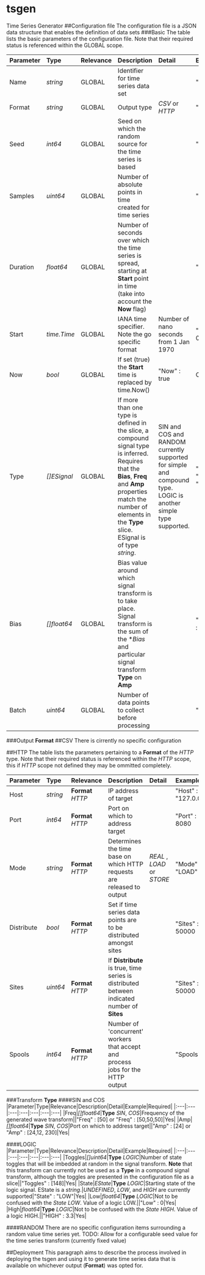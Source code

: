 # tsgen
Time Series Generator
##Configuration file
The configuration file is a JSON data structure that enables the definition of data sets
###Basic 
The table lists the basic parameters of the configuration file.  Note that their required status is referenced within the GLOBAL scope.

|Parameter|Type|Relevance|Description|Detail|Example|Required
|:---|:---|:---|:---|:---|:---|:---|
|Name|*string*|GLOBAL|Identifier for time series data set||"Name" : "voltage"|Yes|
|Format|*string*|GLOBAL|Output type|*CSV* or *HTTP*|"Format" : "HTTP"|Yes|
|Seed|*int64*|GLOBAL|Seed on which the random source for the time series is based||"Seed" : 3629|Yes|
|Samples|*uint64*|GLOBAL|Number of absolute points in time created for time series||"Samples" : 100000|Yes|
|Duration|*float64*|GLOBAL|Number of seconds over which the time series is spread, starting at **Start** point in time (take into account the **Now** flag)||"Duration" : 60|Yes|
|Start|*time.Time*|GLOBAL|IANA time specifier.  Note the go specific format|Number of nano seconds from 1 Jan 1970|"Start" : "2016-02-01T14:00:00+02:00"|Yes|
|Now|*bool*|GLOBAL|If set (true) the **Start** time is replaced by time.Now()|"Now" : true|Optional|
|Type|*[]ESignal*|GLOBAL|If more than one type is defined in the slice, a compound signal type is inferred.  Requires that the **Bias**, **Freq** and **Amp** properties match the number of elements in the **Type** slice.  ESignal is of type *string*.|SIN and COS and RANDOM currently supported for simple and compound type.  LOGIC is another simple type supported.|"Type" : ["SIN"] or "Type" : ["SIN", "SIN", "COS"].|Optional, default values provided|
|Bias|*[]float64*|GLOBAL|Bias value around which signal transform is to take place.  Signal transform is the sum of the **Bias* and particular signal transform **Type** on **Amp**||"Bias" : [12] or "Bias" : [12, 0.5, 0.2]|Yes|
|Batch|*uint64*|GLOBAL|Number of data points to collect before processing||"Batch" : 50|Optional, default values provided|

###Output **Format**
##CSV
There is cirrently no specific configuration 

##HTTP
The table lists the parameters pertaining to a **Format** of the *HTTP* type.  Note that their required status is referenced within the *HTTP* scope, this if *HTTP* scope not defined they may be ommitted completely.

|Parameter|Type|Relevance|Description|Detail|Example|Required|
|:---|:---|:---|:---|:---|:---|:---|
|Host|*string*|**Format** *HTTP*|IP address of target||"Host" : "127.0.0.1"|Yes|
|Port|*int64*|**Format** *HTTP*|Port on which to address target||"Port" : 8080|Yes|
|Mode|*string*|**Format** *HTTP*|Determines the time base on which HTTP requests are released to output|*REAL* , *LOAD* or *STORE*|"Mode" : "LOAD"|Optional|
|Distribute|*bool*|**Format** *HTTP*|Set if time series data points are to be distributed amongst sites ||"Sites" : 50000|Optional|
|Sites|*uint64*|**Format** *HTTP*|If **Distribute** is true, time series is distributed between indicated number of **Sites** ||"Sites" : 50000|Optional|
|Spools|*int64*|**Format** *HTTP*|Number of 'concurrent' workers that accept and process jobs for the HTTP output||"Spools" : 8|Yes|

###Transform **Type**
####SIN and COS
|Parameter|Type|Relevance|Description|Detail|Example|Required|
|:---|:---|:---|:---|:---|:---|:---|
|Freq|*[]float64*|**Type** *SIN*, *COS*|Frequency of the generated wave transform||"Freq" : [50] or "Freq" : [50,50,50]|Yes|
|Amp|*[]float64*|**Type** *SIN*, *COS*|Port on which to address target||"Amp" : [24] or "Amp" : [24,12, 230]|Yes|

####LOGIC
|Parameter|Type|Relevance|Description|Detail|Example|Required|
|:---|:---|:---|:---|:---|:---|:---|
|Toggles|*[]uint64*|**Type** *LOGIC*|Number of state toggles that will be imbedded at random in the signal transform.  **Note** that this transform can currently not be used as a **Type** in a compound signal transform, although the toggles are presented in the configuration file as a slice||"Toggles" : [148]|Yes|
|State|*EState*|**Type** *LOGIC*|Starting state of the logic signal.  EState is a *string*.|*UNDEFINED*, *LOW*, and *HIGH* are currently supported|"State" : "LOW"|Yes|
|Low|*float64*|**Type** *LOGIC*|Not to be confused with the *State* *LOW*.  Value of a logic LOW.||"Low" : 0|Yes|
|High|*float64*|**Type** *LOGIC*|Not to be confused with the *State* *HIGH*.  Value of a logic HIGH.||"HIGH" : 3.3|Yes|

####RANDOM
There are no specific configuration items surrounding a random value time series yet.
TODO: Allow for a configurable seed value for the time series transform (currently fixed value)

##Deployment
This paragraph aims to describe the process involved in deploying the tsgen and using it to generate time series data that is available on whichever output (**Format**) was opted for.

